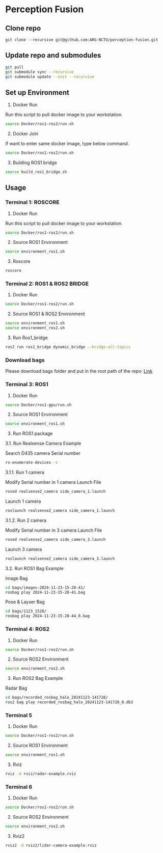 # Perception Fusion

## Clone repo 

```
git clone --recursive git@github.com:ARG-NCTU/perception-fusion.git
``` 

## Update repo and submodules

```bash
git pull
git submodule sync --recursive
git submodule update --init --recursive
```

## Set up Environment

1. Docker Run

Run this script to pull docker image to your workstation.

```bash
source Docker/ros1-ros2/run.sh
```

2. Docker Join

If want to enter same docker image, type below command.

```bash
source Docker/ros1-ros2/run.sh
```

3. Building ROS1 bridge

```bash
source build_ros1_bridge.sh
```

## Usage

### Terminal 1: ROSCORE

1. Docker Run

Run this script to pull docker image to your workstation.

```bash
source Docker/ros1-ros2/run.sh
```

2. Source ROS1 Environment

```bash
source environment_ros1.sh
```

3. Roscore

```bash
roscore
```
### Terminal 2: ROS1 & ROS2 BRIDGE

1. Docker Run

```bash
source Docker/ros1-ros2/run.sh
```

2. Source ROS1 & ROS2 Environment

```bash
source environment_ros1.sh
source environment_ros2.sh
```

3. Run Ros1_bridge

```bash
ros2 run ros1_bridge dynamic_bridge --bridge-all-topics
```

### Download bags

Please download bags folder and put in the root path of the repo: [Link](http://gofile.me/773h8/WtbSM5xSh) 

### Terminal 3: ROS1

1. Docker Run

```bash
source Docker/ros1-gpu/run.sh
```

2. Source ROS1 Environment

```bash
source environment_ros1.sh
```

3. Run ROS1 package

3.1. Run Realsense Camera Example

Search D435 camera Serial number
```bash
rs-enumerate-devices -s
```

3.1.1. Run 1 camera

Modify Serial number in 1 camera Launch File
```bash
rosed realsense2_camera side_camera_1.launch
```

Launch 1 camera
```bash
roslaunch realsense2_camera side_camera_1.launch
```

3.1.2. Run 2 camera

Modify Serial number in 3 camera Launch File
```bash
rosed realsense2_camera side_camera_3.launch
```

Launch 3 camera
```bash
roslaunch realsense2_camera side_camera_3.launch
```


3.2. Run ROS1 Bag Example

Image Bag
```bash
cd bags/images-2024-11-23-15-28-41/
rosbag play 2024-11-23-15-28-41.bag 
```

Pose & Layser Bag
```bash
cd bags/1123_1528/
rosbag play 2024-11-23-15-28-44_0.bag 
```

### Terminal 4: ROS2

1. Docker Run

```bash
source Docker/ros1-ros2/run.sh
```

2. Source ROS2 Environment

```bash
source environment_ros2.sh
```

3. Run ROS2 Bag Example

Radar Bag
```bash
cd bags/recorded_rosbag_halo_20241123-141728/
ros2 bag play recorded_rosbag_halo_20241123-141728_0.db3
```

### Terminal 5
1. Docker Run

```bash
source Docker/ros1-ros2/run.sh
```

2. Source ROS1 Environment

```bash
source environment_ros1.sh
```

3. Rviz

```bash
rviz -d rviz/radar-example.rviz
```

### Terminal 6
1. Docker Run

```bash
source Docker/ros1-ros2/run.sh
```

2. Source ROS2 Environment

```bash
source environment_ros2.sh
```

3. Rviz2

```bash
rviz2 -d rviz2/lidar-camera-example.rviz
```

